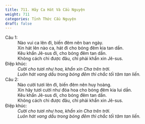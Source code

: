 ```yaml
---
title: 711. Hãy Ca Hát Và Cầu Nguyện
weight: 711
categories: Tỉnh Thức Cầu Nguyện
draft: false
---
```

<dl><dt>Câu 1:</dt><dd data-verse="1">Nào vui ca lên đi, biến đêm nên ban ngày. <br/>Xin hát lên nào ca, hát đi cho bóng đêm kia tan dần. <br/>Kêu khẩn Jê-sus đi, cho bóng đêm tan dần. <br/>Không cách chi được đâu, chỉ phải khẩn xin Jê-sus. </dd><dt>Điệp khúc:</dt><dd data-chorus="1"><em>Cười cho tươi như hoa, khẩn xin Cha trên trời. <br/>Luôn hát vang dầu trong bóng đêm thì chắc tối tăm tan liền. </em></dd><dt>Câu 2:</dt><dd data-verse="2">Nào cười tươi lên đi, biến đêm nên huy hoàng. <br/>Xin hãy tươi cười như đóa hoa cho bóng đêm kia lui dần. <br/>Kêu khẩn Jê-sus đi, cho bóng đêm tan dần. <br/>Không cách chi được đâu, chỉ phải khẩn xin Jê-sus. </dd><dt>Điệp khúc:</dt><dd data-chorus="1"><em>Cười cho tươi như hoa, khẩn xin Cha trên trời. <br/>Luôn hát vang dầu trong bóng đêm thì chắc tối tăm tan liền. </em></dd></dl>